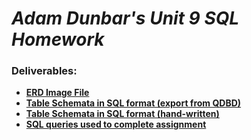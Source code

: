 # *Adam Dunbar's Unit 9 SQL Homework*

### Deliverables:
* [**ERD Image File**](https://github.com/Siderall/UNIT-9-SQL-Homework/blob/master/QDBD-data-model.png)
* [**Table Schemata in SQL format (export from QDBD)**](https://github.com/Siderall/UNIT-9-SQL-Homework/blob/master/QDBD-sql-export.sql)
* [**Table Schemata in SQL format (hand-written)**](https://github.com/Siderall/UNIT-9-SQL-Homework/blob/master/table_schemata.sql)
* [**SQL queries used to complete assignment**](https://github.com/Siderall/UNIT-9-SQL-Homework/blob/master/queries.sql)


